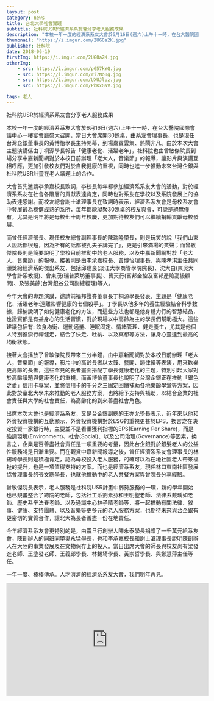 ```yaml
---
layout: post
category: news
title: 台北大學社會實踐
subtitle: 社科院USR於經濟系系友會分享老人服務成果
description: "本校一年一度的經濟系系友大會於6月16日(週六)上午十一時，在台大醫院國際會議中心一樓宴會廳盛大召開，當日大會席開30餘桌..."
thumbnail: "https://i.imgur.com/2UG0a2K.jpg"
publisher: 社科院
date: 2018-06-19
firstImg: https://i.imgur.com/2UG0a2K.jpg
otherImg:
    - src: https://i.imgur.com/pG57kYQ.jpg
    - src: https://i.imgur.com/ri7No0g.jpg
    - src: https://i.imgur.com/UXUJlpz.jpg
    - src: https://i.imgur.com/PbKxGNV.jpg

tags: 老人
---
```


社科院USR於經濟系系友會分享老人服務成果

本校一年一度的經濟系系友大會於6月16日(週六)上午十一時，在台大醫院國際會議中心一樓宴會廳盛大召開，當日大會席開30餘桌，由系友會理事長、也是現任台灣企銀董事長的黃博怡學長主持開幕，到場嘉賓雲集、熱鬧非凡。由於本次大會主題演講係由丁桐源學長報告「健康老化、活躍老年」，社科院也由曾敏傑院長到場分享中嘉新聞網對於本校日前辦理「老大人，音樂節」的報導，讓影片與演講互相呼應，更加引發校友們對於自我健康的重視，同時也進一步推動未來台灣企銀與社科院USR計畫在老人議題上的合作。

大會首先邀請李承嘉校長致詞，李校長每年都參加經濟系系友大會的活動，對於經濟系系友在社會各階層的貢獻表達肯定，同時也對系友在學校以及系院發展上的協助表達感謝。而校友總會謝士滄理事長在致詞時表示，經濟系系友會是母校系友會中發展最為穩健成熟的系所，每年都能凝聚30幾桌的校友與會，可說是絕無僅有，尤其是明年將是母校七十周年校慶，更加期待校友們可以繼續捐輸貢獻母校發展。

而曾任經濟部長、現任校友總會副理事長的陳瑞隆學長，則是玩笑的說「我們山東人說話都很短，因為所有的話都被孔夫子講完了」，更是引來滿場的笑聲；而曾敏傑院長則是簡要說明了學校目前推動中的老人服務，以及中嘉新聞網對於「老大人，音樂節」的報導。接著則是由李承嘉校長、黃博怡理事長、與陳孝琪主任共同頒獎給經濟系的傑出系友，包括邱建良(淡江大學商管學院院長)、沈大白(東吳大學會計系教授)、曾東茂(瑞普萊坊董事長)、龔天行(富邦金控及富邦產險高級顧問)、及張美齡(台灣銀谷公司副總經理)等人。

今年大會的專題演講，邀請前福邦證券董事長丁桐源學長發表，主題是「健康老化、活躍老年:遠離影響健康的七個殺手」。丁學長以他多年的養生經驗結合科學數據，歸納說明了如何健康老化的方法，而這些方法也都是他身體力行的智慧結晶，也證實都是有益身心的生活習慣，對於現場以中高齡為主的學長們幫助極大。這些建議包括有: 飲食均衡、運動適量、睡眠固定、情緒管理、健走養生，尤其是他個人特別推崇行禪健走，結合了快走、吐納、以及冥想等方法，讓身心靈達到最高的均衡狀態。

接著大會播放了曾敏傑院長帶來三分半鐘，由中嘉新聞網對於本校日前辦理「老大人，音樂節」的報導，影片中的高齡長者以太鼓、藝閣、韻律操等表演，用來歡樂更高齡的長者，這些罕見的長者畫面搭配丁學長健康老化的主題，特別引起大家對於高齡議題與健康老化的重視。而黃博怡董事長也說明了台灣企銀正在推動「銀色之愛」信用卡專案，並將信用卡的千分之三固定回饋補助各地樂齡學堂等方案，因此對於臺北大學未來推動的老人服務方案，也將給予支持與補助，以結合企業的社會責任與大學的社會責任，為高齡化的到來善盡社會角色。

出席本次大會也是經濟系系友，又是台企銀副總的王亦允學長表示，近年來以他和外資投資機構的互動顯示，外資投資機構對於ESG的重視更甚於EPS，換言之在決定投資一家銀行時，主要並不是看重獲利指標的EPS(Earning Per Share)，而是強調環境(Environment)、社會(Social)、以及公司治理(Governance)等因素，換言之，企業是否善盡社會責任是一項重要的考量，因此台企銀對於銀髮老人的公益性服務將是日漸重要。而在觀賞中嘉新聞報導之後，曾任經濟系系友會理事長的林錫埼學長則是積極肯定，認為母校投入老人服務，的確可以為在地社區老人帶來福祉的提升，也是一項值得支持的方案。而也是經濟系系友，現任林口東南社區發展協會理事長的張文聰學長，也就他推動中的老人共餐方案與曾院長分享經驗。

曾敏傑院長表示，老人服務是社科院USR計畫中弱勢服務的一環，新的學年開始也已規畫整合了跨院的老師，包括社工系劉素芬和王明聖老師、法律系戴瑀如老師、歷史系辛法春老師、以及通識中心林子晴老師等，將一起推動有關法律、敘事、健康、支持團體、以及音樂等更多元的老人服務方案，也期待未來與台企銀有更密切的實質合作，讓北大為長者善盡一份在地責任。

今年經濟系系友會更特別的是，由震旦行創辦人陳永泰學長捐贈了一千萬元給系友會，陳創辦人的同班同學吳永猛學長，也和李承嘉校長和謝士滄理事長說明陳創辦人在大陸的事業發展及在文物保存上的投入。當日出席大會的師長與校友尚有梁發進老師、王塗發老師、王義郎學長、林錫埼學長、黃崇哲學長、與鄭慧萍主任等任。

一年一度、棒棒傳承。人才濟濟的經濟系系友大會，我們明年再見。

<iframe width="530" height="295" src="https://www.youtube.com/embed/PSjcxEmwYes" frameborder="0" allow="autoplay; encrypted-media" allowfullscreen></iframe>
